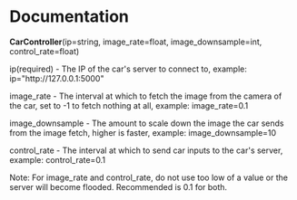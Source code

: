 
<h1>Documentation</h1>
<p><b>CarController</b>(ip=string, image_rate=float, image_downsample=int, control_rate=float)</p>
<p>ip(required) - The IP of the car's server to connect to, example: ip="http://127.0.0.1:5000"</p>
<p>image_rate - The interval at which to fetch the image from the camera of the car, set to -1 to fetch nothing at all, example: image_rate=0.1</p>
<p>image_downsample - The amount to scale down the image the car sends from the image fetch, higher is faster, example: image_downsample=10</p>
<p>control_rate - The interval at which to send car inputs to the car's server, example: control_rate=0.1</p>
Note: For image_rate and control_rate, do not use too low of a value or the server will become flooded. Recommended is 0.1 for both.
